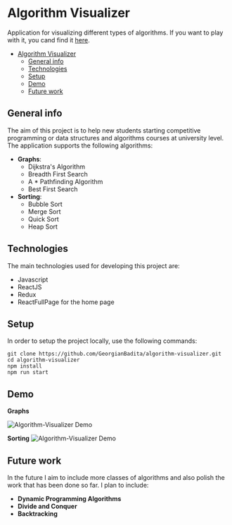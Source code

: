 # Algorithm Visualizer

Application for visualizing different types of algorithms. If you want to play with it, you cand find it [here](https://georgianbadita.github.io/algorithm-visualizer).

-   [Algorithm Visualizer](#algorithm-visualizer)
    -   [General info](#general-info)
    -   [Technologies](#technologies)
    -   [Setup](#setup)
    -   [Demo](#demo)
    -   [Future work](#future-work)

## General info

The aim of this project is to help new students starting competitive programming or data structures and algorithms courses at university level.
The application supports the following algorithms:

-   **Graphs**:
    -   Dijkstra's Algorithm
    -   Breadth First Search
    -   A \* Pathfinding Algorithm
    -   Best First Search
-   **Sorting**:
    -   Bubble Sort
    -   Merge Sort
    -   Quick Sort
    -   Heap Sort

## Technologies

The main technologies used for developing this project are:

-   Javascript
-   ReactJS
-   Redux
-   ReactFullPage for the home page

## Setup

In order to setup the project locally, use the following commands:

```console
git clone https://github.com/GeorgianBadita/algorithm-visualizer.git
cd algorithm-visualizer
npm install
npm run start
```

## Demo

**Graphs**

![Algorithm-Visualizer Demo](https://media.giphy.com/media/mhcti1UA16oZI0vW6g/source.gif)

**Sorting**
![Algorithm-Visualizer Demo](https://media.giphy.com/media/OrvgRvM18ooYQNbOJ0/source.gif)

## Future work

In the future I aim to include more classes of algorithms and also polish the work that has been done so far.
I plan to include:

-   **Dynamic Programming Algorithms**
-   **Divide and Conquer**
-   **Backtracking**
